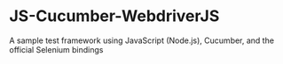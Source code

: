 # JS-Cucumber-WebdriverJS
A sample test framework using JavaScript (Node.js), Cucumber, and the official Selenium bindings 
